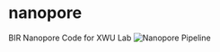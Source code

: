 # nanopore
BIR Nanopore Code for XWU Lab
![Nanopore Pipeline](https://github.com/asunboi/nanopore/assets/66139370/09d22806-215d-4798-b613-16855c73f597)

